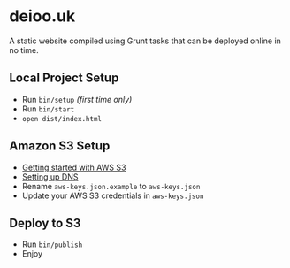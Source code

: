 # deioo.uk

A static website compiled using Grunt tasks that can be deployed online in no time.

## Local Project Setup

* Run `bin/setup` _(first time only)_
* Run `bin/start`
* `open dist/index.html`

## Amazon S3 Setup

* [Getting started with AWS S3](http://docs.aws.amazon.com/gettingstarted/latest/swh/setting-up.html)
* [Setting up DNS](http://docs.aws.amazon.com/gettingstarted/latest/swh/getting-started-configure-route53.html)
* Rename `aws-keys.json.example` to `aws-keys.json`
* Update your AWS S3 credentials in `aws-keys.json`

## Deploy to S3

* Run `bin/publish`
* Enjoy
